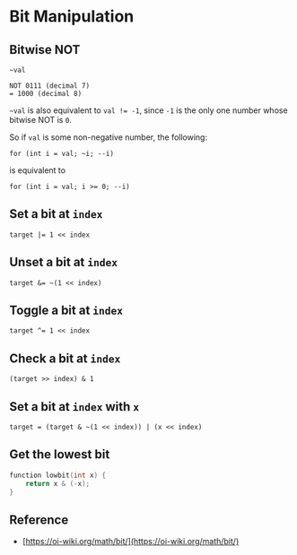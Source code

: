 # Bit Manipulation

## Bitwise NOT

`~val`

```text
NOT 0111 (decimal 7)
= 1000 (decimal 8)
```

`~val` is also equivalent to `val != -1`, since `-1` is the only one number whose bitwise NOT is `0`.

So if `val` is some non-negative number, the following:

```text
for (int i = val; ~i; --i)
```

is equivalent to

```text
for (int i = val; i >= 0; --i)
```

## Set a bit at `index`

`target |= 1 << index`

## Unset a bit at `index`

`target &= ~(1 << index)`

## Toggle a bit at `index`

`target ^= 1 << index`

## Check a bit at `index`

`(target >> index) & 1`

## Set a bit at `index` with `x`

`target = (target & ~(1 << index)) | (x << index)`

## Get the lowest bit

```cpp
function lowbit(int x) {
    return x & (-x);
}
```

## Reference

* [https://oi-wiki.org/math/bit/](https://oi-wiki.org/math/bit/)

